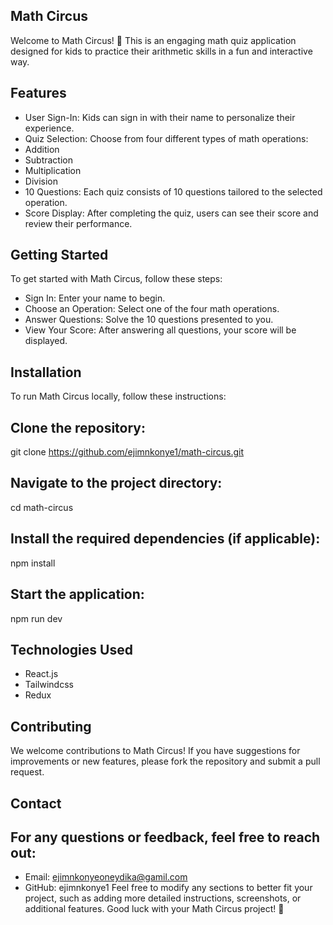 ## Math Circus
Welcome to Math Circus! 🎪 This is an engaging math quiz application designed for kids to practice their arithmetic skills in a fun and interactive way.

## Features
* User Sign-In: Kids can sign in with their name to personalize their experience.
* Quiz Selection: Choose from four different types of math operations:
* Addition
* Subtraction
* Multiplication
* Division
* 10 Questions: Each quiz consists of 10 questions tailored to the selected operation.
* Score Display: After completing the quiz, users can see their score and review their performance.
  
## Getting Started
To get started with Math Circus, follow these steps:

* Sign In: Enter your name to begin.
* Choose an Operation: Select one of the four math operations.
* Answer Questions: Solve the 10 questions presented to you.
* View Your Score: After answering all questions, your score will be displayed.

## Installation
To run Math Circus locally, follow these instructions:

## Clone the repository:
git clone https://github.com/ejimnkonye1/math-circus.git

## Navigate to the project directory:
cd math-circus

## Install the required dependencies (if applicable):
npm install

## Start the application:
npm run dev

## Technologies Used
* React.js
* Tailwindcss
* Redux

## Contributing
We welcome contributions to Math Circus! If you have suggestions for improvements or new features, please fork the repository and submit a pull request.


## Contact
## For any questions or feedback, feel free to reach out:
* Email: ejimnkonyeoneydika@gamil.com
* GitHub: ejimnkonye1
Feel free to modify any sections to better fit your project, such as adding more detailed instructions, screenshots, or additional features. Good luck with your Math Circus project! 🎉
